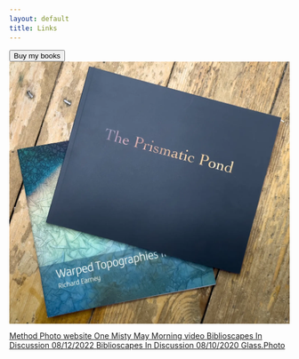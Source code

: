 ```yaml
---
layout: default
title: Links
---
```


<div style="margin-bottom:10px;">
<a href="https://method.photo/books/warped-pond">
	<button class="links other">
		Buy my books
	</button>
</a>

<a href="https://method.photo/books/warped-pond">
	<img src="books/warped-prismatic.webp" alt="Buy Warped Topographies II and The Prismatic Pond" />
</a>
</div>

<a href="https://method.photo">
	<span class="links other">	
		Method Photo website
	</span>
</a>

<a href="https://vimeo.com/449190135">
	<span class="links">
		One Misty May Morning video
	</span>
</a>

<a href="https://biblioscapes.com/in-discussion/richard-earney-1">
	<span class="links other">
		Biblioscapes In Discussion 08/12/2022
	</span>
</a>

<a href="https://biblioscapes.com/in-discussion/richard-earney">
	<span class="links">
		Biblioscapes In Discussion 08/10/2020
	</span>
</a>

<a href="https://glass.photo/methodphoto">
	<span class="links other">
		Glass.Photo
	</span>
</a>
